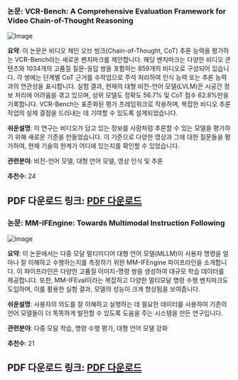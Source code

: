 ### 논문: VCR-Bench: A Comprehensive Evaluation Framework for Video Chain-of-Thought Reasoning
![Image](https://cdn-thumbnails.huggingface.co/social-thumbnails/papers/2504.07956.png)

**요약**:
이 논문은 비디오 체인 오브 씽크(Chain-of-Thought, CoT) 추론 능력을 평가하는 VCR-Bench라는 새로운 벤치마크를 제안합니다. 해당 벤치마크는 다양한 비디오 콘텐츠와 1034개의 고품질 질문-응답 쌍을 포함하는 859개의 비디오로 구성되어 있습니다. 각 쌍에는 단계별 CoT 근거를 수작업으로 주석 처리하여 인식 능력 또는 추론 능력과의 연관성을 표시합니다. 실험 결과, 현재의 대형 비전-언어 모델(LVLM)은 시공간 정보 처리에 어려움을 겪고 있으며, 상위 모델도 정확도 56.7% 및 CoT 점수 62.8%만을 기록합니다. VCR-Bench는 표준화된 평가 프레임워크로 작용하며, 복잡한 비디오 추론 작업의 실제 결점을 드러내는 데 기여할 수 있도록 설계되었습니다.

**쉬운설명**:
이 연구는 비디오가 담고 있는 정보를 사람처럼 추론할 수 있는 모델을 평가하기 위해 새로운 기준을 만들었습니다. 이 기준으로 다양한 영상과 그에 대한 질문들을 평가하여, 현재 기술의 한계가 어디에 있는지를 확인할 수 있었습니다.

**관련분야**:
비전-언어 모델, 대형 언어 모델, 영상 인식 및 추론

**추천수**: 24

**PDF 다운로드 링크**: [PDF 다운로드](https://arxiv.org/pdf/2504.07956)
---

### 논문: MM-IFEngine: Towards Multimodal Instruction Following
![Image](https://cdn-thumbnails.huggingface.co/social-thumbnails/papers/2504.07957.png)

**요약**:
이 논문에서는 다중 모달 멀티미디어 대형 언어 모델(MLLM)이 사용자 명령을 얼마나 잘 이해하고 수행하는지를 측정하기 위한 MM-IFEngine 파이프라인을 소개합니다. 이 파이프라인은 다양한 고품질 이미지-명령 쌍을 생성하여 대규모 학습 데이터를 제공합니다. 또한, MM-IFEval이라는 복잡하고 다양한 멀티모달 명령 수행 벤치마크도 도입하며, 이를 활용한 실험 결과, 모델의 성능이 크게 향상됨을 보여줍니다.

**쉬운설명**:
사용자의 의도를 잘 이해하고 실행하는 데 필요한 데이터를 사용하여 기존의 언어 모델들이 더 똑똑하게 발전할 수 있도록 도움을 주는 시스템을 만든 연구입니다.

**관련분야**:
다중 모달 학습, 명령 수행 평가, 대형 언어 모델 강화

**추천수**: 21

**PDF 다운로드 링크**: [PDF 다운로드](https://arxiv.org/pdf/2504.07957)
---
